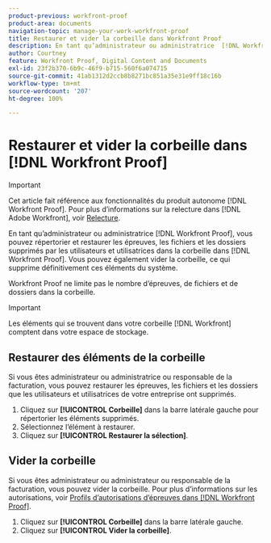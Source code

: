 ```yaml
---
product-previous: workfront-proof
product-area: documents
navigation-topic: manage-your-work-workfront-proof
title: Restaurer et vider la corbeille dans Workfront Proof
description: En tant qu’administrateur ou administratrice  [!DNL Workfront Proof] , vous pouvez répertorier et restaurer les épreuves, les fichiers et les dossiers supprimés par les utilisateurs et utilisatrices dans la corbeille dans  [!DNL Workfront] Proof. Vous pouvez également vider la corbeille, ce qui supprime définitivement ces éléments du système.
author: Courtney
feature: Workfront Proof, Digital Content and Documents
exl-id: 23f2b370-6b9c-46f9-b715-560f6a074715
source-git-commit: 41ab1312d2ccb8b8271bc851a35e31e9ff18c16b
workflow-type: tm+mt
source-wordcount: '207'
ht-degree: 100%

---
```


# Restaurer et vider la corbeille dans [!DNL Workfront Proof]

>[!IMPORTANT]
>
>Cet article fait référence aux fonctionnalités du produit autonome [!DNL Workfront Proof]. Pour plus d’informations sur la relecture dans [!DNL Adobe Workfront], voir [Relecture](../../../review-and-approve-work/proofing/proofing.md).

En tant qu’administrateur ou administratrice [!DNL Workfront Proof], vous pouvez répertorier et restaurer les épreuves, les fichiers et les dossiers supprimés par les utilisateurs et utilisatrices dans la corbeille dans [!DNL Workfront Proof]. Vous pouvez également vider la corbeille, ce qui supprime définitivement ces éléments du système.

Workfront Proof ne limite pas le nombre d’épreuves, de fichiers et de dossiers dans la corbeille.

>[!IMPORTANT]
>
>Les éléments qui se trouvent dans votre corbeille [!DNL Workfront] comptent dans votre espace de stockage.

## Restaurer des éléments de la corbeille

Si vous êtes administrateur ou administratrice ou responsable de la facturation, vous pouvez restaurer les épreuves, les fichiers et les dossiers que les utilisateurs et utilisatrices de votre entreprise ont supprimés.

1. Cliquez sur **[!UICONTROL Corbeille]** dans la barre latérale gauche pour répertorier les éléments supprimés.
1. Sélectionnez l’élément à restaurer.
1. Cliquez sur **[!UICONTROL Restaurer la sélection]**.

## Vider la corbeille

Si vous êtes administrateur ou administrateur ou responsable de la facturation, vous pouvez vider la corbeille. Pour plus d’informations sur les autorisations, voir [Profils d’autorisations d’épreuves dans  [!DNL Workfront Proof]](../../../workfront-proof/wp-acct-admin/account-settings/proof-perm-profiles-in-wp.md).

1. Cliquez sur **[!UICONTROL Corbeille]** dans la barre latérale gauche.
1. Cliquez sur **[!UICONTROL Vider la corbeille]**.
